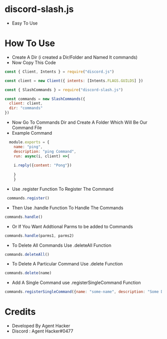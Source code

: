 # discord-slash.js
- Easy To Use 
# How To Use
- Create A Dir (i created a Dir/Folder and Named It commands)
- Now Copy This Code
```js
const { Client, Intents } = require("discord.js")

const client = new Client({ intents: [Intents.FLAGS.GUILDS] })

const { SlashCommands } = require("discord-slash.js")

const commands = new SlashCommands({
  client: client,
  dir: "commands"
})
```
- Now Go To Commands Dir and Create A Folder Which Will Be Our Command File 
- Example Command
```js
  module.exports = {
    name: "ping",
    description: "ping Command",
    run: async(i, client) =>{
    
    i.reply({content: "Pong"})
    
    }
    }
```
- Use .register Function To Register The Command
```js
 commands.register()
```
- Then Use .handle Function To Handle The Commands
```js
commands.handle()
```
- Or If You Want Addtional Parms to be added to Commands
```js
commands.handle(parms1, parms2)
```
- To Delete All Commands Use .deleteAll Function
```js
commands.deleteAll()
```
- To Delete A Particular Command Use .delete Function
```js
commands.delete(name)
```
- Add A Single Command use .registerSingleCommand Function
```js
commands.registerSingleCommand({name: "some-name", description: "Some Description"})
```
# Credits
- Developed By Agent Hacker
- Discord : Agent Hacker#0477
